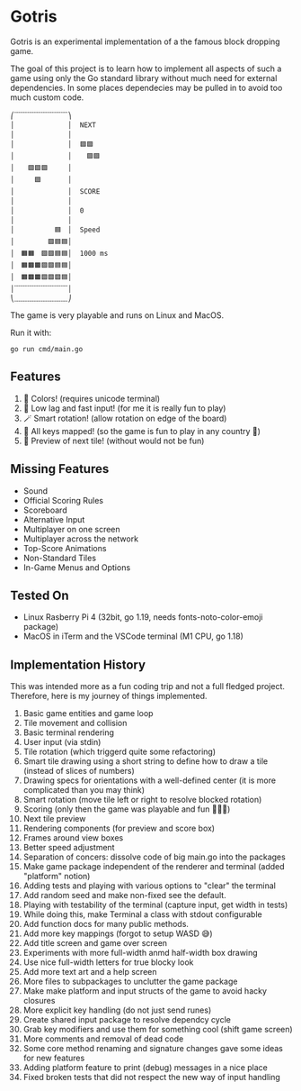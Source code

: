 # Gotris

Gotris is an experimental implementation of a the famous block dropping game.

The goal of this project is to learn how to implement all aspects of such a game
using only the Go standard library without much need for external dependencies.
In some places dependecies may be pulled in to avoid too much custom code.

```
⎛﹋﹋﹋﹋﹋﹋﹋﹋⎞
│　　　　　　　　│  NEXT
│　　　　　　　　│  　　　　　
│　　　　　　　　│  🟪🟪　　　
│　　　　　　　　│  　🟪🟪　　
│　　🟩🟩🟩　　　│  　　　　　
│　　　🟩　　　　│
│　　　　　　　　│  SCORE
│　　　　　　　　│
│　　　　　　　　│  0
│　　　　　　　　│
│　　　　　　🟦　│  Speed
│　　　　　🟪🟦🟦│
│　🟧🟧　🟪🟪🟦🟦│  1000 ms
│　🟧🟫🟫🟪🟩🟦🟦│
│　🟧🟫🟫🟩🟩🟩🟦│
│﹋﹋﹋﹋﹋﹋﹋﹋│
⎝﹏﹏﹏﹏﹏﹏﹏﹏⎠
```

The game is very playable and runs on Linux and MacOS.

Run it with:

```
go run cmd/main.go
```

## Features

 1. 🌈 Colors! (requires unicode terminal)
 2. 🚀 Low lag and fast input! (for me it is really fun to play)
 3. 🪄 Smart rotation! (allow rotation on edge of the board)
 4. 🔢 All keys mapped! (so the game is fun to play in any country 🤞)
 5. 🫣 Preview of next tile! (without would not be fun)

## Missing Features

* Sound
* Official Scoring Rules
* Scoreboard
* Alternative Input
* Multiplayer on one screen
* Multiplayer across the network
* Top-Score Animations
* Non-Standard Tiles
* In-Game Menus and Options

## Tested On

* Linux Rasberry Pi 4 (32bit, go 1.19, needs fonts-noto-color-emoji package)
* MacOS in iTerm and the VSCode terminal (M1 CPU, go 1.18)

## Implementation History

This was intended more as a fun coding trip and not a full fledged project.
Therefore, here is my journey of things implemented.

  1. Basic game entities and game loop
  1. Tile movement and collision
  1. Basic terminal rendering
  1. User input (via stdin)
  1. Tile rotation (which triggerd quite some refactoring)
  1. Smart tile drawing using a short string to define how to draw a tile (instead of slices of numbers)
  1. Drawing specs for orientations with a well-defined center (it is more complicated than you may think)
  1. Smart rotation (move tile left or right to resolve blocked rotation)
  1. Scoring (only then the game was playable and fun 🥳🎊🎉)
  1. Next tile preview
  1. Rendering components (for preview and score box)
  1. Frames around view boxes
  1. Better speed adjustment
  1. Separation of concers: dissolve code of big main.go into the packages
  1. Make game package independent of the renderer and terminal (added "platform" notion)
  1. Adding tests and playing with various options to "clear" the terminal
  1. Add random seed and make non-fixed see the default.
  1. Playing with testability of the terminal (capture input, get width in tests)
  1. While doing this, make Terminal a class with stdout configurable
  1. Add function docs for many public methods.
  1. Add more key mappings (forgot to setup WASD 😅)
  1. Add title screen and game over screen
  1. Experiments with more full-width anmd half-width box drawing
  1. Use nice full-width letters for true blocky look
  1. Add more text art and a help screen
  1. More files to subpackages to unclutter the game package
  1. Make make platform and input structs of the game to avoid hacky closures
  1. More explicit key handling (do not just send runes)
  1. Create shared input package to resolve dependcy cycle
  1. Grab key modifiers and use them for something cool (shift game screen)
  1. More comments and removal of dead code
  1. Some core method renaming and signature changes gave some ideas for new features
  1. Adding platform feature to print (debug) messages in a nice place
  1. Fixed broken tests that did not respect the new way of input handling
